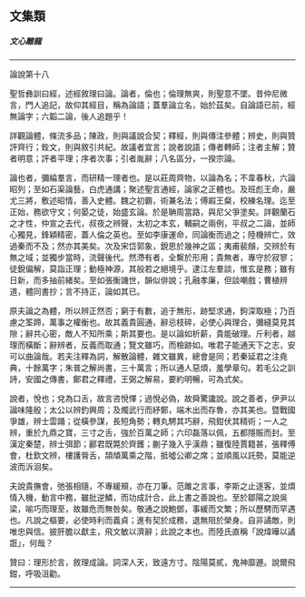 

## 文集類

##### 文心雕龍

* * *

論說第十八

聖哲彝訓曰經，述經敘理曰論。論者，倫也；倫理無爽，則聖意不墜。昔仲尼微言，門人追記，故仰其經目，稱為論語；蓋羣論立名，始於茲矣。自論語已前，經無論字；六韜二論，後人追題乎！

詳觀論體，條流多品；陳政，則與議說合契；釋經，則與傳注參體；辨史，則與贊評齊行；銓文，則與敘引共紀。故議者宜言；說者說語；傳者轉師；注者主解；贊者明意；評者平理；序者次事；引者胤辭；八名區分，一揆宗論。

論也者，彌綸羣言，而研精一理者也。是以莊周齊物，以論為名；不韋春秋，六論昭列；至如石渠論藝，白虎通講；聚述聖言通經，論家之正體也。及班彪王命，嚴尤三將，敷述昭情，善入史體。魏之初霸，術兼名法；傅嘏王粲，校練名理。迄至正始，務欲守文；何晏之徒，始盛玄論。於是聃周當路，與尼父爭塗矣。詳觀蘭石之才性，仲宣之去代，叔夜之辨聲，太初之本玄，輔嗣之兩例，平叔之二論，並師心獨見，鋒穎精密，蓋人倫之英也。至如李康運命，同論衡而過之；陸機辨亡，效過秦而不及；然亦其美矣。次及宋岱郭象，銳思於幾神之區；夷甫裴頠，交辨於有無之域；並獨步當時，流聲後代。然滯有者，全繫於形用；貴無者，專守於寂寥；徒銳偏解，莫詣正理；動極神源，其般若之絕境乎。逮江左羣談，惟玄是務；雖有日新，而多抽前緒矣。至如張衡譏世，韻似俳說；孔融孝廉，但談嘲戲；曹植辨道，體同書抄；言不持正，論如其已。

原夫論之為體，所以辨正然否；窮于有數，追于無形，跡堅求通，鉤深取極；乃百慮之筌蹄，萬事之權衡也。故其義貴圓通，辭忌枝碎，必使心與理合，彌縫莫見其隙；辭共心密，敵人不知所乘；斯其要也。是以論如析薪，貴能破理。斤利者，越理而橫斷；辭辨者，反義而取通；覽文雖巧，而檢跡如。唯君子能通天下之志，安可以曲論哉。若夫注釋為詞，解散論體，雜文雖異，總會是同；若秦延君之注堯典，十餘萬字；朱普之解尚書，三十萬言；所以通人惡煩，羞學章句。若毛公之訓詩，安國之傳書，鄭君之釋禮，王弼之解易，要約明暢，可為式矣。

說者，悅也；兌為口舌，故言咨悅懌；過悅必偽，故舜驚讒說。說之善者，伊尹以論味隆殷；太公以辨釣興周；及燭武行而紓鄭，端木出而存魯，亦其美也。暨戰國爭雄，辨士雲踊；從橫參謀，長短角勢；轉丸騁其巧辭，飛鉗伏其精術；一人之辨，重於九鼎之寶，三寸之舌，強於百萬之師；六印磊落以佩，五都隱賑而封。至漢定秦楚，辨士弭節；酈君既斃於齊鑊；蒯子幾入乎漢鼎；雖復陸賈籍甚，張釋傅會，杜欽文辨，樓護脣舌，頡頏萬乘之階，抵噓公卿之席；並順風以託勢，莫能逆波而泝洄矣。

夫說貴撫會，弛張相隨，不專緩頰，亦在刀筆。范雎之言事，李斯之止逐客，並煩情入機，動言中務，雖批逆鱗，而功成計合，此上書之善說也。至於鄒陽之說吳梁，喻巧而理至，故雖危而無咎矣。敬通之說鮑鄧，事緩而文繁；所以歷騁而罕遇也。凡說之樞要，必使時利而義貞；進有契於成務，退無阻於榮身。自非譎敵，則唯忠與信。披肝膽以獻主，飛文敏以濟辭；此說之本也。而陸氏直稱「說煒曄以譎誑」，何哉？

贊曰：理形於言，敘理成論。詞深人天，致遠方寸。陰陽莫貳，鬼神靡遯。說爾飛鉗，呼吸沮勸。

* * *

